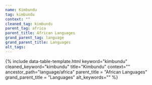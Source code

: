 ```yaml
---
name: Kimbundu
tag: kimbundu
context: ""
cleaned_tag: kimbundu
parent_tag: africa
parent_title: African Languages
grand_parent_tag: language
grand_parent_title: Languages
alt_tags: 
---
```


{% include data-table-template.html 
  keyword="kimbundu" 
  cleaned_keyword="kimbundu" 
  title="Kimbundu"
  context=""
  ancestor_path="language/africa" 
  parent_title = "African Languages"
  grand_parent_title = "Languages"
  alt_keywords=""
%}

